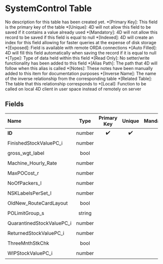 ﻿# SystemControl Table
No description for this table has been created yet.
*[Primary Key]: This field is the primary key of the table
*[Unique]: 4D will not allow this field to be saved if it contains a value already used
*[Mandatory]: 4D will not allow this record to be saved if this field is equal to null
*[Indexed]: 4D will create an index for this field allowing for faster queries at the expense of disk storage
*[Exposed]: Field is available with remote ORDA connections
*[Auto Filled]: 4D will fill this field automatically when saving the record if it is equal to null
*[Type]: Type of data held within this field
*[Read Only]: No setter/write functionality has been added to this field
*[Alias Path]: The path that 4D will follow when this alias is called
*[Notes]: These notes have been manually added to this item for documentation purposes
*[Inverse Name]: The name of the inverse relationship from the corresponding table
*[Related Table]: The table that this relationship corresponds to
*[Local]: Function to be called on local 4D client in user space instead of remotely on server
## Fields
|Name|Type|Primary Key|Unique|Mandatory|Indexed|Exposed|Auto Filled|Notes|
|:---|:---:|:---:|:---:|:---:|:---:|:---:|:---:|:---:|
|**ID**|number|✔️|✔️||✔️|✔️|✔️||
|FinishedStockValuePC_i|number|||||✔️|||
|gross_wgt_label|bool|||||✔️|||
|Machine_Hourly_Rate|number|||||✔️|||
|MaxPOCost_r|number|||||✔️|||
|NoOfPackers_l|number|||||✔️|||
|NSKLabelsPerSet_l|number|||||✔️|||
|OldNew_RouteCardLayout|bool|||||✔️|||
|POLimitGroup_s|string|||||✔️|||
|QuarantinedStockValuePC_i|number|||||✔️|||
|ReturnedStockValuePC_i|number|||||✔️|||
|ThreeMnthStkChk|bool|||||✔️|||
|WIPStockValuePC_i|number|||||✔️|||
